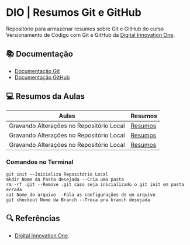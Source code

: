 
# DIO | Resumos Git e GitHub

Repositório para armazenar resumos sobre Git e GitHub do curso Versionamento de Código com Git e GitHub da
[Digital Innovation One](https://www.dio.me/).

## 📚 Documentação
- [Documentação Git](https://git-scm.com/doc)
- [Documentação GitHub](https://docs.github.com)

## 💻 Resumos da Aulas
| Aulas | Resumos |
| ----- | ------- |
| Gravando Alterações no Repositório Local | [Resumos]() |
| Gravando Alterações no Repositório Local | [Resumos]() |
| Gravando Alterações no Repositório Local | [Resumos]() |


### Comandos no Terminal
```
git init --Inicializa Repositório Local
mkdir Nome da Pasta desejada --Cria uma pasta
rm -rf .git --Remove .git caso seja inicializado o git init em pasta errada
cat Nome do arquivo --Fala as configurações de um arquivo
git checkout Nome da Branch --Troca pra branch desejada
```

## 🔍 Referências
- [Digital Innovation One](https://www.dio.me/).
